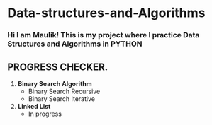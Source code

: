 # Data-structures-and-Algorithms

### Hi I am Maulik! This is my project where I practice Data Structures and Algorithms in PYTHON

## PROGRESS CHECKER.

<p>
<ol>
    <li>
    <b>Binary Search Algorithm</b>
        <ul>
            <li>Binary Search Recursive</li>
            <li>Binary Search Iterative</li>
        </ul>
    </li>
    <li>
    <b>Linked List</b>
        <ul>
            <li>In progress</li>
        </ul>
    </li>
</ol>
</p>
